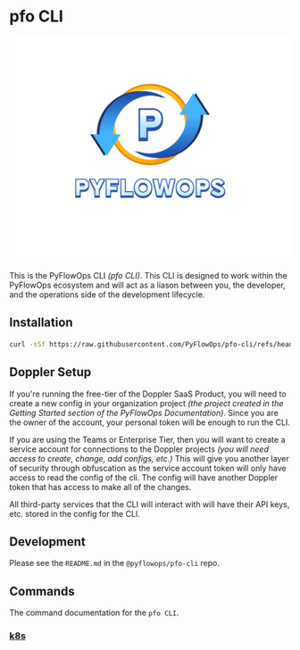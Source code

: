# pfo CLI

![alt text](FullLogo_Transparent.png)

This is the PyFlowOps CLI _(pfo CLI)_. This CLI is designed to work within the PyFlowOps
ecosystem and will act as a liason between you, the developer, and the operations side
of the development lifecycle.

## Installation

```bash
curl -sSf https://raw.githubusercontent.com/PyFlowOps/pfo-cli/refs/heads/main/.install/install.sh | bash -l
```

## Doppler Setup

If you're running the free-tier of the Doppler SaaS Product, you will need to create a new config
in your organization project _(the project created in the Getting Started section of the PyFlowOps Documentation)_.
Since you are the owner of the account, your personal token will be enough to run the CLI.

If you are using the Teams or Enterprise Tier, then you will want to create a service account for connections to the
Doppler projects _(you will need access to create, change, add configs, etc.)_ This will give you another layer of
security through obfuscation as the service account token will only have access to read the config of the cli. The
config will have another Doppler token that has access to make all of the changes.

All third-party services that the CLI will interact with will have their API keys, etc. stored in the 
config for the CLI.

## Development

Please see the `README.md` in the `@pyflowops/pfo-cli` repo.

## Commands

The command documentation for the `pfo CLI`.

### [k8s](./commands/k8s.md)